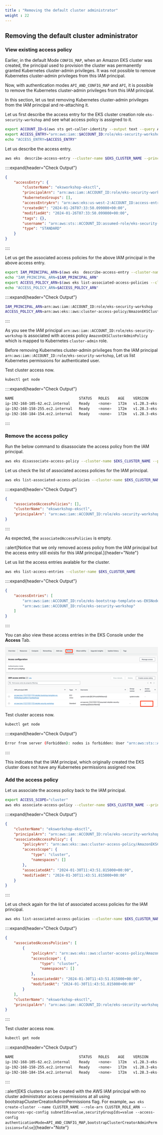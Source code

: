 ```yaml
---
title : "Removing the default cluster administrator"
weight : 22
---
```



## Removing the default cluster administrator

### View existing access policy

Earlier, in the default Mode `CONFIG_MAP`, when an Amazon EKS cluster was created, the principal used to provision the cluster was permanently granted Kubernetes cluster-admin privileges. It was not possible to remove Kubernetes cluster-admin privileges from this IAM principal. 

Now, with authentication modes `API_AND_CONFIG_MAP` and `API`, it is possible to remove the Kubernetes cluster-admin privileges from this IAM principal.

In this section, let us test removing Kubernetes cluster-admin privileges from the IAM principal and re-attaching it.

Let us first describe the access entry for the EKS cluster creation role `eks-security-workshop` and see what access policy is assigned to it.


```bash
export ACCOUNT_ID=$(aws sts get-caller-identity --output text --query Account)
export ACCESS_ENTRY="arn:aws:iam::$ACCOUNT_ID:role/eks-security-workshop"
echo "ACCESS_ENTRY=$ACCESS_ENTRY"
```

Let us describe the access entry.

```bash
aws eks  describe-access-entry --cluster-name $EKS_CLUSTER_NAME --principal-arn $ACCESS_ENTRY
```

::::expand{header="Check Output"}
```json
{
    "accessEntry": {
        "clusterName": "eksworkshop-eksctl",
        "principalArn": "arn:aws:iam::ACCOUNT_ID:role/eks-security-workshop",
        "kubernetesGroups": [],
        "accessEntryArn": "arn:aws:eks:us-west-2:ACCOUNT_ID:access-entry/eksworkshop-eksctl/role/ACCOUNT_ID/eks-security-workshop/cec6a258-37a5-8a88-c509-d66bf99078c9",
        "createdAt": "2024-01-26T07:33:50.099000+00:00",
        "modifiedAt": "2024-01-26T07:33:50.099000+00:00",
        "tags": {},
        "username": "arn:aws:sts::ACCOUNT_ID:assumed-role/eks-security-workshop/{{SessionName}}",
        "type": "STANDARD"
    }
}
```
::::

Let us get the associated access policies for the above IAM principal in the above access entry.

```bash
export IAM_PRINCIPAL_ARN=$(aws eks  describe-access-entry --cluster-name $EKS_CLUSTER_NAME --principal-arn $ACCESS_ENTRY --query 'accessEntry.principalArn' --output text)
echo "IAM_PRINCIPAL_ARN=$IAM_PRINCIPAL_ARN"
export ACCESS_POLICY_ARN=$(aws eks list-associated-access-policies --cluster-name $EKS_CLUSTER_NAME --principal-arn $IAM_PRINCIPAL_ARN --query 'associatedAccessPolicies[0].policyArn' --output text)
echo "ACCESS_POLICY_ARN=$ACCESS_POLICY_ARN"
```


::::expand{header="Check Output"}
```bash
IAM_PRINCIPAL_ARN=arn:aws:iam::ACCOUNT_ID:role/eks-security-workshop
ACCESS_POLICY_ARN=arn:aws:eks::aws:cluster-access-policy/AmazonEKSClusterAdminPolicy
```
::::


As you see the IAM principal `arn:aws:iam::ACCOUNT_ID:role/eks-security-workshop` is associated with access policy `AmazonEKSClusterAdminPolicy` which is mapped to Kubernetes `cluster-admin` role.


Before removing Kubernetes cluster-admin privileges from the IAM principal `arn:aws:iam::ACCOUNT_ID:role/eks-security-workshop`, Let us list Kubernetes permissions for authenticated user.

Test cluster access now.

```bash
kubectl get node
```

::::expand{header="Check Output"}
```bash
NAME                              STATUS   ROLES    AGE    VERSION
ip-192-168-105-62.ec2.internal    Ready    <none>   172m   v1.28.3-eks-e71965b
ip-192-168-158-255.ec2.internal   Ready    <none>   172m   v1.28.3-eks-e71965b
ip-192-168-184-154.ec2.internal   Ready    <none>   172m   v1.28.3-eks-e71965b
```
::::

### Remove the access policy

Run the below command to disassociate the access policy from the IAM principal.

```bash
aws eks disassociate-access-policy --cluster-name $EKS_CLUSTER_NAME --principal-arn $IAM_PRINCIPAL_ARN --policy-arn $ACCESS_POLICY_ARN
```

Let us check the list of associated access policies for the IAM principal.

```bash
aws eks list-associated-access-policies --cluster-name $EKS_CLUSTER_NAME --principal-arn $IAM_PRINCIPAL_ARN 
```

::::expand{header="Check Output"}
```json
{
    "associatedAccessPolicies": [],
    "clusterName": "eksworkshop-eksctl",
    "principalArn": "arn:aws:iam::ACCOUNT_ID:role/eks-security-workshop"
}
```
::::

As expected, the `associatedAccessPolicies` is empty.

::alert[Notice that we only removed access policy from the IAM principal but the access entry still exists for this IAM principal.]{header="Note"}

Let us list the access entries avalable for the cluster.


```bash
aws eks list-access-entries --cluster-name $EKS_CLUSTER_NAME 
```

::::expand{header="Check Output"}
```json
{
    "accessEntries": [
        "arn:aws:iam::ACCOUNT_ID:role/eks-bootstrap-template-ws-EKSNodegroupRole-E1potkq4Auqa",
        "arn:aws:iam::ACCOUNT_ID:role/eks-security-workshop"
    ]
}
```
::::

You can also view these access entries in the EKS Console under the **Access** Tab.

![access_entries1](/static/images/iam/eks-access-management/access_entries1.png)

Test cluster access now.

```bash
kubectl get node
```

::::expand{header="Check Output"}
```bash
Error from server (Forbidden): nodes is forbidden: User "arn:aws:sts::ACCOUNT_ID:assumed-role/eks-security-workshop/EKSGetTokenAuth" cannot list resource "nodes" in API group "" at the cluster scope
```
::::

This indicates that the IAM principal, which originally created the EKS cluster does not have any Kubernetes permissions assigned now.

### Add the access policy 

Let us associate the access policy back to the IAM principal.

```bash
export ACCESS_SCOPE="cluster"
aws eks associate-access-policy --cluster-name $EKS_CLUSTER_NAME --principal-arn $IAM_PRINCIPAL_ARN --policy-arn $ACCESS_POLICY_ARN --access-scope type=$ACCESS_SCOPE
```

::::expand{header="Check Output"}
```json
{
    "clusterName": "eksworkshop-eksctl",
    "principalArn": "arn:aws:iam::ACCOUNT_ID:role/eks-security-workshop",
    "associatedAccessPolicy": {
        "policyArn": "arn:aws:eks::aws:cluster-access-policy/AmazonEKSClusterAdminPolicy",
        "accessScope": {
            "type": "cluster",
            "namespaces": []
        },
        "associatedAt": "2024-01-30T11:43:51.815000+00:00",
        "modifiedAt": "2024-01-30T11:43:51.815000+00:00"
    }
}
```
::::


Let us check again for the list of associated access policies for the IAM principal.

```bash
aws eks list-associated-access-policies --cluster-name $EKS_CLUSTER_NAME --principal-arn $IAM_PRINCIPAL_ARN 
```

::::expand{header="Check Output"}
```json
{
    "associatedAccessPolicies": [
        {
            "policyArn": "arn:aws:eks::aws:cluster-access-policy/AmazonEKSClusterAdminPolicy",
            "accessScope": {
                "type": "cluster",
                "namespaces": []
            },
            "associatedAt": "2024-01-30T11:43:51.815000+00:00",
            "modifiedAt": "2024-01-30T11:43:51.815000+00:00"
        }
    ],
    "clusterName": "eksworkshop-eksctl",
    "principalArn": "arn:aws:iam::ACCOUNT_ID:role/eks-security-workshop"
}
```
::::

Test cluster access now.

```bash
kubectl get node
```

::::expand{header="Check Output"}
```bash
NAME                              STATUS   ROLES    AGE    VERSION
ip-192-168-105-62.ec2.internal    Ready    <none>   172m   v1.28.3-eks-e71965b
ip-192-168-158-255.ec2.internal   Ready    <none>   172m   v1.28.3-eks-e71965b
ip-192-168-184-154.ec2.internal   Ready    <none>   172m   v1.28.3-eks-e71965b
```
::::

::alert[EKS clusters can be created with the AWS IAM principal with no cluster administrator access permissions at all using bootstrapClusterCreatorAdminPermissions flag. For example, `aws eks create-cluster --name CLUSTER_NAME --role-arn CLUSTER_ROLE_ARN --resources-vpc-config subnetIds=value,securityGroupIds=value --access-config authenticationMode=API_AND_CONFIG_MAP,bootstrapClusterCreatorAdminPermissions=false`]{header="Note"}
